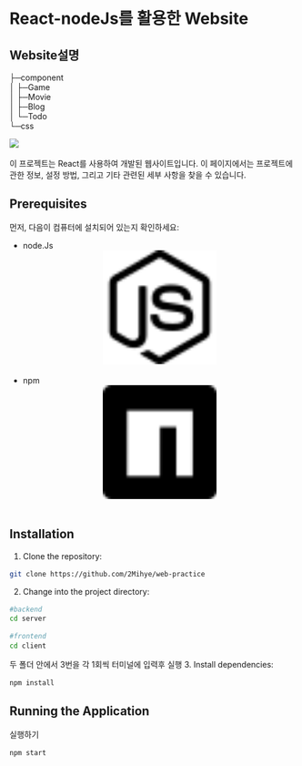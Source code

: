 # React-nodeJs를 활용한 Website

## Website설명

├─component<br/>
│ ├─Game<br/>
│ ├─Movie<br/>
│ ├─Blog<br/>
│ └─Todo<br/>
└─css<br/>

<img src="https://img.shields.io/badge/react-61DAFB?style=for-the-badge&logo=reason&logoColor=black">

이 프로젝트는 React를 사용하여 개발된 웹사이트입니다. 이 페이지에서는 프로젝트에 관한 정보, 설정 방법, 그리고 기타 관련된 세부 사항을 찾을 수 있습니다.

## Prerequisites

먼저, 다음이 컴퓨터에 설치되어 있는지 확인하세요:

- node.Js
  <center><img src="./img/nodedotjs.svg" width="200" height="200"></center>
  <br>
- npm
  <center><img src="./img/npm.svg" width="200" height="200"></center>
  <br>

## Installation

1. Clone the repository:

```bash
git clone https://github.com/2Mihye/web-practice
```

2. Change into the project directory:

```bash
#backend
cd server
```

```bash
#frontend
cd client
```

두 폴더 안에서 3번을 각 1회씩 터미널에 입력후 실행 3. Install dependencies:

```bash
npm install
```

## Running the Application

실행하기

```bash
npm start
```
